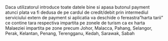 Daca utilizatorul introduce toate datele bine si apasa butonul payment atunci plata va fi dedusa de pe cardul de credit/debit prin intermediul serviciului extern de payment si aplicatia va deschide o fereastra”harta tarii” ce contine tara respectiva impartita pe zonele de turism ca ex harta Malaeziei impartita pe zone precum Johor, Malacca, Pahang, Selangor, Perak, Kelantan, Penang, Terengganu, Kedah, Sarawak, Sabah 
